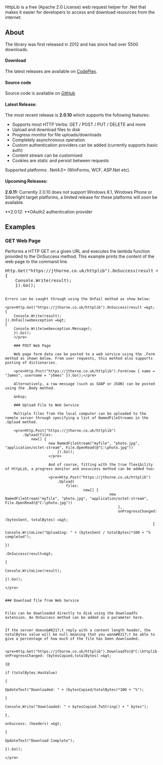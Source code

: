 HttpLib is a free (Apache 2.0 License) web request helper for .Net that makes it easier for developers to access and download resources from the internet.

## About

The library was first released in 2012 and has since had over 5500 downloads.

#### Download

The latest releases are available on [CodePlex](http://httplib.codeplex.com/releases/ "Download binaries form codeplex").

#### Source code

Source code is available on [GitHub](https://github.com/j6mes/httplib/ "Download Sourcecode from github")

#### Latest Release:

The most recent release is **2.0.10** which supports the following features:

*   Supports most HTTP Verbs: GET / POST / PUT / DELETE and more
*   Upload and download files to disk
*   Progress monitor for file uploads/downloads
*   Completely asynchronous operation
*   Custom authentication providers can be added (currently supports basic auth)
*   Content stream can be customised
*   Cookies are static and persist between requests

Supported platforms: .Net4.0+ (WinForms, WCF, ASP.Net etc).

#### Upcoming Releases:

**2.0.11:** Currently 2.0.10 does not support Windows 8.1, Windows Phone or Silverlight target platforms, a limited release for these platforms will soon be available.

**2.0.12: **OAuth2 authentication provider

## Examples

### GET Web Page

Performs a HTTP GET on a given URL and executes the lambda function provided to the OnSuccess method. This example prints the content of the web page to the command line.

<pre>Http.Get("https://jthorne.co.uk/httplib").OnSuccess(result =&gt;
{
    Console.Write(result);
    }).Go();
    </pre>

    Errors can be caught through using the OnFail method as show below:

    <pre>Http.Get("https://jthorne.co.uk/httplib").OnSuccess(result =&gt;
    {
        Console.Write(result);
	}).OnFail(webexception =&gt; 
	{
	    Console.Write(webexception.Message);
	    }).Go();
	    </pre>

	    ### POST Web Page

	    Web page form data can be posted to a web service using the .Form method as shown below. From user requests, this method also supports posting of dictionaries.

	    <pre>Http.Post("https://jthorne.co.uk/httplib").Form(new { name = "James", username = "j6mes" }).Go();</pre>

	    Alternatively, a raw message (such as SOAP or JSON) can be posted using the .Body method.

	    &nbsp;

	    ### Upload File to Web Service

	    Multiple files from the local computer can be uploaded to the remote server through specifying a list of NamedFileStreams in the .Upload method.

	    <pre>Http.Post("https://jthorne.co.uk/httplib")
	        .Upload(files:
		        new[] { 
			            new NamedFileStream("myfile", "photo.jpg", "application/octet-stream", File.OpenRead(@"C:\photo.jpg"))
				            }).Go();
					    </pre>

					    And of course, fitting with the true flexibility of HttpLib, a progress monitor and onsuccess method can be added too:

					    <pre>Http.Post("https://jthorne.co.uk/httplib")
					        .Upload(
						        files:
							            new[] { 
								                    new NamedFileStream("myfile", "photo.jpg", "application/octet-stream", File.OpenRead(@"C:\photo.jpg"))
										                }, 
												        onProgressChanged:
													            (bytesSent, totalBytes) =&gt; 
														                {
																                Console.WriteLine("Uploading: " + (bytesSent / totalBytes)*100 + "% completed");
																		            })
																			        .OnSuccess(result=&gt;
																				    {
																				            Console.WriteLine(result);
																					        }).Go();
																						</pre>

																						### Download file from Web Service

																						Files can be downloaded directly to disk using the DownloadTo extension. An OnSuccess method can be added as a parameter here.

																						If the server doesn&#8217;t reply with a content length header, the totalBytes value will be null meaning that you won&#8217;t be able to give a percentage of how much of the file has been downloaded.

																						<pre>Http.Get("https://jthorne.co.uk/httplib").DownloadTo(@"C:\httplib.html", onProgressChanged: (bytesCopied,totalBytes) =&gt; 
																						    {@
																						            if (totalBytes.HasValue)
																							            {
																								                UpdateText("Downloaded: " + (bytesCopied/totalBytes)*100 + "%");
																										        }
																											        Console.Write("Downloaded: " + bytesCopied.ToString() + " bytes");
																												    },
																												        onSuccess: (headers) =&gt;
																													{
																													    UpdateText("Download Complete");
																													    }).Go();
																													    </pre>
